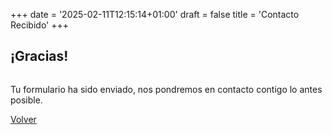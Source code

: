 +++
date = '2025-02-11T12:15:14+01:00'
draft = false
title = 'Contacto Recibido'
+++

<section>
  <div class="content">
      <h2>¡Gracias!</h2>
      <img src="{{ .Site.baseURL }}img/ok-form.svg" alt="">
      <p>Tu formulario ha sido enviado, nos pondremos en contacto contigo lo antes posible.</p>
      <div class="buttons-center">
        <a href="/" class="btn">Volver</a>
      </div>
  </div>
</section>
